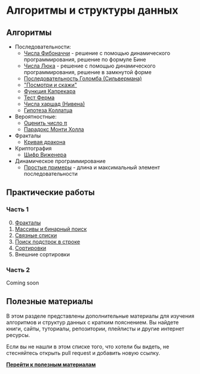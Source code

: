 # Алгоритмы и структуры данных

<!-- ## Структуры данных -->

## Алгоритмы

- Последовательности:
    - [Числа Фибоначчи](examples/sequences/README.md) -
    решение с помощью динамического программирования, решение по формуле Бине
    - [Числа Люка](examples/sequences/README.md) -
    решение с помощью динамического программирования, решение в замкнутой форме
    - [Последовательность Голомба (Сильвермана)](examples/sequences/README.md)
    - ["Посмотри и скажи"](examples/sequences/README.md)
    - [Функция Капрекара](examples/sequences/README.md)
    <!-- - [Решето Эратосфена](examples/sequences/README.md) -->
    - [Тест Ферма](examples/prime_numbers/ferma)
    - [Числа харшад (Нивена)](examples/sequences/README.md)
    - [Гипотеза Коллатца](examples/sequences/README.md)
- Вероятностные:
    - [Оценить число π](examples/estimate_pi/README.md)
    - [Парадокс Монти Холла](examples/monty_hall_paradox/README.md)
- Фракталы
    - [Кривая дракона](examples/fractals/README.md)
- Криптография
    - [Шифр Виженера](examples/cryptography/README.md)
- Динамическое программирование
    - [Простые примеры](examples/dynamic_programming/README.md) - длина
    и максимальный элемент последовательности

## Практические работы

### Часть 1

0) [Фракталы](practice/practice_1.0)
1) [Массивы и бинарный поиск](practice/practice_1.1)
2) [Связные списки](practice/practice_1.2)
3) [Поиск подстрок в строке](practice/practice_1.3)
4) [Сортировки](practice/practice_1.4)
5) Внешние сортировки
<!-- 6) Хеш-таблицы -->

### Часть 2

Coming soon

<!-- 1) Красно-черные деревья
2) Квадродеревья
3) Кучи
4) Поиск пути в графе
5) Минимальные остовные деревья
6) Максимальный поток в графе
7) Расписание
8) Задача о рюкзаке
9) Задача коммивояжера -->

## Полезные материалы

В этом разделе представлены дополнительные материалы для изучения
алгоритмов и структур данных с кратким пояснением. Вы найдете книги,
сайты, туториалы, репозитории, плейлисты и другие интернет ресурсы.

Если вы не нашли в этом списке того, что хотели бы видеть, не
стесняйтесь открыть pull request и добавить новую ссылку.

[**Перейти к полезным материалам**](references.md)
